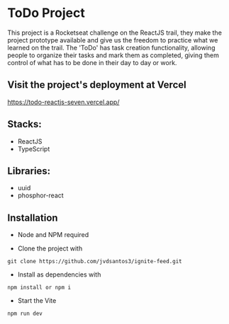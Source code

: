 # ToDo Project

This project is a Rocketseat challenge on the ReactJS trail, they make the project prototype available and give us the freedom to practice what we learned on the trail. The 'ToDo' has task creation functionality, allowing people to organize their tasks and mark them as completed, giving them control of what has to be done in their day to day or work.

## Visit the project's deployment at Vercel 

<https://todo-reactjs-seven.vercel.app/>

## Stacks:

* ReactJS
* TypeScript

## Libraries:

* uuid
* phosphor-react

## Installation

* Node and NPM required

* Clone the project with 

```
git clone https://github.com/jvdsantos3/ignite-feed.git
```

* Install as dependencies with 

```
npm install or npm i
```

* Start the Vite

```
npm run dev
```
